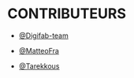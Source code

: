 # CONTRIBUTEURS

- [@Digifab-team](https://github.com/Digifab-team)

- [@MatteoFra](https://github.com/MatteoFra)

- [@Tarekkous](https://github.com/Tarekkous)